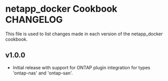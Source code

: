 # netapp_docker Cookbook CHANGELOG

This file is used to list changes made in each version of the netapp_docker cookbook.

## v1.0.0

- Initial release with support for ONTAP plugin integration for types 'ontap-nas' and 'ontap-san'.
